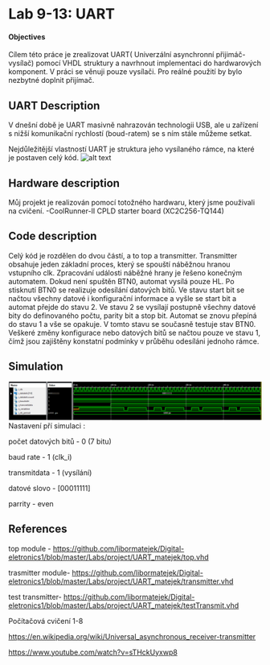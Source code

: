 # Lab 9-13: UART

#### Objectives

Cílem této práce je zrealizovat UART( Univerzální asynchronní přijimáč-vysílač) pomocí VHDL struktury a navrhnout
implementaci do hardwarových komponent.
V práci se věnuji pouze vysílači. Pro reálné použití by bylo nezbytné doplnit přijímač.

 
## UART Description

V dnešní době je UART masivně nahrazován technologii USB, ale u zařízení s nižší komunikační rychlostí (boud-ratem)
se s ním stále můžeme setkat. 

Nejdůležitější vlastností UART je struktura jeho vysílaného rámce, na které je postaven celý kód. 
![alt text](https://upload.wikimedia.org/wikipedia/commons/thumb/4/47/UART_Frame.svg/1280px-UART_Frame.svg.png "Logo Title Text 1")




## Hardware description

Můj projekt je realizován pomocí totožného hardwaru, který jsme použivali na cvičení. 
-CoolRunner-II CPLD starter board (XC2C256-TQ144)


## Code description
Celý kód je rozdělen do dvou částí, a to top a transmitter. 
Transmitter obsahuje jeden základní proces, který se spouští náběžnou hranou vstupního clk. Zpracování události náběžné hrany je řešeno konečným automatem.
Dokud není spuštěn BTN0, automat vysílá pouze HL. Po stisknutí BTN0 se realizuje odesílání datových bitů. Ve stavu start bit se načtou všechny datové i konfigurační informace a
vyšle se start bit a automat přejde do stavu 2. Ve stavu 2 se vysílají postupně všechny datové bity do definovaného počtu, parity bit a stop bit. 
Automat se znovu přepíná do stavu 1 a vše se opakuje. V tomto stavu se současně testuje stav BTN0. Veškeré změny konfigurace nebo datových bitů se načtou pouze ve stavu 1, čímž jsou zajištěny
konstatní podmínky v průběhu odesíláni jednoho rámce. 
 
## Simulation
![alt text](https://github.com/libormatejek/Digital-eletronics1/blob/master/Labs/project/simulation/sim1.png "Logo Title Text 1")
 Nastavení pří simulaci : 
 
 počet datových bitů - 0 (7 bitu) 
 
 baud rate - 1 (clk_i)
 
 transmitdata - 1 (vysílání)
 
 datové slovo - [00011111]

 parrity - even
 
## References
top module - https://github.com/libormatejek/Digital-eletronics1/blob/master/Labs/project/UART_matejek/top.vhd

trasmitter module- https://github.com/libormatejek/Digital-eletronics1/blob/master/Labs/project/UART_matejek/transmitter.vhd

test transmitter- https://github.com/libormatejek/Digital-eletronics1/blob/master/Labs/project/UART_matejek/testTransmit.vhd


Počítačová cvičení 1-8

https://en.wikipedia.org/wiki/Universal_asynchronous_receiver-transmitter

https://www.youtube.com/watch?v=sTHckUyxwp8
